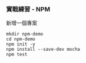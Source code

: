 ### 實戰練習 - NPM

新增一個專案

```
mkdir npm-demo
cd npm-demo
npm init -y
npm install --save-dev mocha
npm test
```